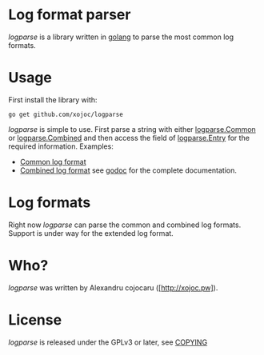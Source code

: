 # Log format parser
*logparse* is a library written in [golang](http://golang.org) to parse the most common log formats.

# Usage
First install the library with:
```
go get github.com/xojoc/logparse
```
*logparse* is simple to use. First parse a string with either [logparse.Common](http://godoc.org/github.com/xojoc/logparse#Common) or [logparse.Combined](http://godoc.org/github.com/xojoc/logparse#Combined) and then access the field of [logparse.Entry](http://godoc.org/github.com/xojoc/logparse#Entry) for the required information. Examples:
 * [Common log format](http://godoc.org/github.com/xojoc/logparse#example-Common)
 * [Combined log format](http://godoc.org/github.com/xojoc/logparse#example-Combined)
see [godoc](http://godoc.org/github.com/xojoc/logparse) for the complete documentation.

# Log formats
Right now *logparse* can parse the common and combined log formats. Support is under way for the extended log format.

# Who?
*logparse* was written by Alexandru cojocaru ([http://xojoc.pw]).

# License
*logparse* is released under the GPLv3 or later, see [COPYING](COPYING)